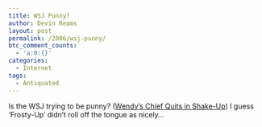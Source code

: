 ```yaml
---
title: WSJ Punny?
author: Devin Reams
layout: post
permalink: /2006/wsj-punny/
btc_comment_counts:
  - 'a:0:{}'
categories:
  - Internet
tags:
  - Antiquated
---
```

Is the WSJ trying to be punny? ([Wendy&#8217;s Chief Quits in Shake-Up][1]) I guess &#8216;Frosty-Up&#8217; didn&#8217;t roll off the tongue as nicely&#8230;

 [1]: http://online.wsj.com/article/SB114530995133527978.html?mod=rss_whats_news_us